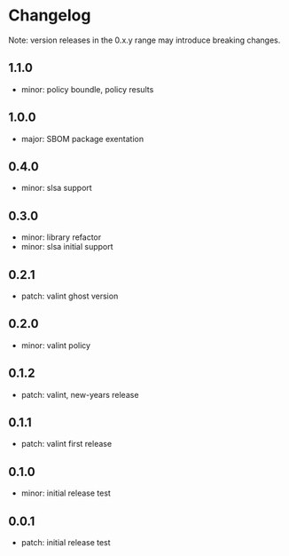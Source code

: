 # Changelog
Note: version releases in the 0.x.y range may introduce breaking changes.

## 1.1.0

- minor: policy boundle, policy results

## 1.0.0

- major: SBOM package exentation

## 0.4.0

- minor: slsa support

## 0.3.0

- minor: library refactor
- minor: slsa initial support

## 0.2.1

- patch: valint ghost version

## 0.2.0

- minor: valint policy

## 0.1.2

- patch: valint, new-years release

## 0.1.1

- patch: valint first release

## 0.1.0

- minor: initial release test

## 0.0.1

- patch: initial release test
